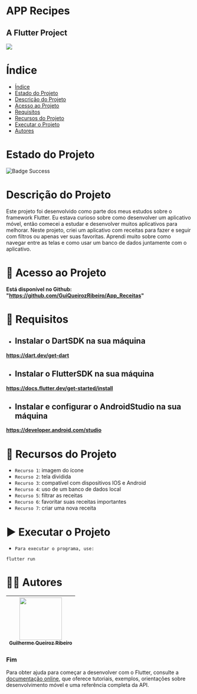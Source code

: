 # APP Recipes
## A Flutter Project

![](https://macmagazine.com.br/wp-content/uploads/2011/10/26-almoco_icon.png)

# Índice

* [Índice](#índice)
* [Estado do Projeto](#estado-do-projeto)
* [Descrição do Projeto](#descrição-do-projeto)
* [Acesso ao Projeto](#-acesso-ao-projeto)
* [Requisitos](#-requisitos)
* [Recursos do Projeto](#-recursos-do-projeto)
* [Executar o Projeto](#-executar-o-projeto)
* [Autores](#-autores)

# Estado do Projeto

![Badge Success](https://img.shields.io/badge/Status-Sucesso-brightgreen?style=for-the-badge)

# Descrição do Projeto

Este projeto foi desenvolvido como parte dos meus estudos sobre o framework Flutter. Eu estava curioso sobre como desenvolver um aplicativo móvel, então comecei a estudar e desenvolver muitos aplicativos para melhorar. Neste projeto, criei um aplicativo com receitas para fazer e seguir com filtros ou apenas ver suas favoritas. Aprendi muito sobre como navegar entre as telas e como usar um banco de dados juntamente com o aplicativo.

# 📁 Acesso ao Projeto

**Está disponível no Github: "https://github.com/GuiQueirozRibeiro/App_Receitas"**

# 📝 Requisitos

- ## Instalar o DartSDK na sua máquina

**https://dart.dev/get-dart**

- ## Instalar o FlutterSDK na sua máquina

**https://docs.flutter.dev/get-started/install**
 
- ## Instalar e configurar o AndroidStudio na sua máquina

**https://developer.android.com/studio**

# 🔨 Recursos do Projeto

- `Recurso 1`: imagem do ícone
- `Recurso 2`: tela dividida
- `Recurso 3`: compatível com dispositivos IOS e Android
- `Recurso 4`: uso de um banco de dados local
- `Recurso 5`: filtrar as receitas
- `Recurso 6`: favoritar suas receitas importantes
- `Recurso 7`: criar uma nova receita

# ▶ Executar o Projeto

- `Para executar o programa, use:`

```console
flutter run
```

# 👨‍💻 Autores

| [<img src="https://avatars.githubusercontent.com/u/70274921?s=400&u=c1688d6fcd13223bfe1093c6d16b3b6b646545fe&v=4" width=115><br><sub>Guilherme Queiroz Ribeiro</sub>](https://github.com/GuiQueirozRibeiro)
| :---: |

### Fim

Para obter ajuda para começar a desenvolver com o Flutter, consulte a
[documentação online](https://docs.flutter.dev/), que oferece tutoriais,
exemplos, orientações sobre desenvolvimento móvel e uma referência completa da API.

